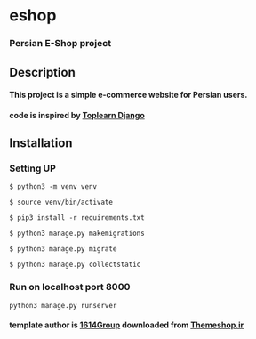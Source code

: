 # eshop
### Persian E-Shop project
## Description
#### This project is a simple e-commerce website for Persian users.
#### code is **inspired** by [Toplearn Django](https://toplearn.com/courses/4678/%D8%A2%D9%85%D9%88%D8%B2%D8%B4-%D9%81%D8%B1%DB%8C%D9%85-%D9%88%D8%B1%DA%A9-%D8%AC%D9%86%DA%AF%D9%88-(-django-)-%D8%A7%D8%B2-%D9%85%D9%82%D8%AF%D9%85%D8%A7%D8%AA%DB%8C-%D8%AA%D8%A7-%D9%BE%DB%8C%D8%B4%D8%B1%D9%81%D8%AA%D9%87)


## Installation 
### Setting UP

```
$ python3 -m venv venv

$ source venv/bin/activate

$ pip3 install -r requirements.txt

$ python3 manage.py makemigrations

$ python3 manage.py migrate

$ python3 manage.py collectstatic
```
### Run on localhost port 8000
```
python3 manage.py runserver
```

#### template author is  [1614Group](http://www.1614GP.ir) downloaded from  [Themeshop.ir](http://www.themeshop.ir)
